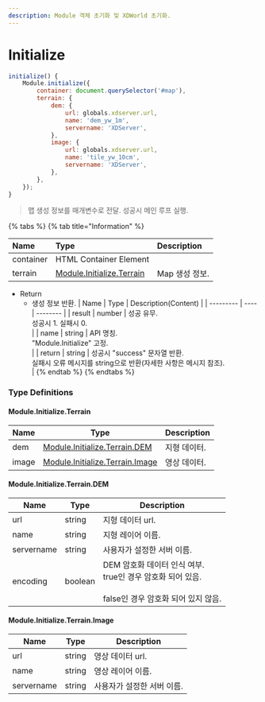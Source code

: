 ```yaml
---
description: Module 객체 초기화 및 XDWorld 초기화.
---
```


# Initialize

```javascript
initialize() {
    Module.initialize({
        container: document.querySelector('#map'),
        terrain: {
            dem: {
                url: globals.xdserver.url,
                name: 'dem_yw_1m',
                servername: 'XDServer',
            },
            image: {
                url: globals.xdserver.url,
                name: 'tile_yw_10cm',
                servername: 'XDServer',
            },
        },
    });
}
```

> 맵 생성 정보를 매개변수로 전달.
> 성공시 메인 루프 실행.

{% tabs %}
{% tab title="Information" %}

| Name | Type | Description |
| :--- | :--- | :--- |
| container | HTML Container Element |  |  | 컨테이너 엘리먼트. |
| terrain | [Module.Initialize.Terrain](initialize.md#module.initialize.terrain) | Map 생성 정보. |

* Return
  * 생성 정보 반환.
  | Name | Type | Description(Content) |
  | --------- | ---- | -------- |
  | result | number | 성공 유무.<br>성공시 1. 실패시 0.</br> |
  | name | string | API 명칭.<br>"Module.Initialize" 고정.</br> |
  | return | string | 성공시 "success" 문자열 반환.<br>실패시 오류 메시지를 string으로 반환(자세한 사항은 메시지 참조).</br> |
{% endtab %}
{% endtabs %}

### Type Definitions

#### Module.Initialize.Terrain
| Name | Type | Description |
| --- | --- | --- |
| dem    | [Module.Initialize.Terrain.DEM](initialize.md#module.initialize.terrain.dem) | 지형 데이터. |
| image    | [Module.Initialize.Terrain.Image](initialize.md#module.initialize.terrain.image) | 영상 데이터. |

#### Module.Initialize.Terrain.DEM
| Name | Type | Description |
| --- | --- | --- |
| url    | string | 지형 데이터 url. |
| name    | string | 지형 레이어 이름. |
| servername    | string  | 사용자가 설정한 서버 이름. |
| encoding    | boolean | DEM 암호화 데이터 인식 여부.<br>true인 경우 암호화 되어 있음.</br><br>false인 경우 암호화 되어 있지 않음.</br> |

#### Module.Initialize.Terrain.Image
| Name | Type | Description |
| --- | --- | --- |
| url    | string | 영상 데이터 url. |
| name    | string | 영상 레이어 이름. |
| servername    | string | 사용자가 설정한 서버 이름. |
